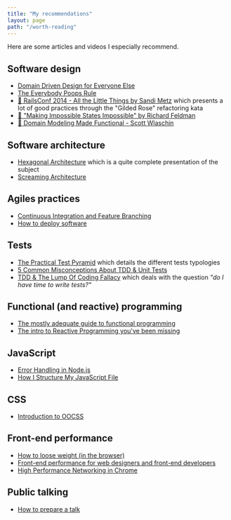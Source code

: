 ```yaml
---
title: "My recommendations"
layout: page
path: "/worth-reading"
---
```


Here are some articles and videos I especially recommend.

## Software design

* [Domain Driven Design for Everyone Else](https://dev.to/barryosull/domain-driven-design-for-everyone-else-a9)
* [The Everybody Poops Rule](http://rosstuck.com/the-everybody-poops-rule)
* [🎥 RailsConf 2014 - All the Little Things by Sandi Metz](https://youtu.be/8bZh5LMaSmE) which presents a lot of good practices through the "Gilded Rose" refactoring kata
* [🎥 "Making Impossible States Impossible" by Richard Feldman](https://www.youtube.com/watch?v=IcgmSRJHu_8)
* [🎥 Domain Modeling Made Functional - Scott Wlaschin](https://www.youtube.com/watch?v=Up7LcbGZFuo)

## Software architecture

* [Hexagonal Architecture](https://fideloper.com/hexagonal-architecture) which is a quite complete presentation of the subject
* [Screaming Architecture](https://blog.cleancoder.com/uncle-bob/2011/09/30/Screaming-Architecture.html)

## Agiles practices

* [Continuous Integration and Feature Branching](http://www.davefarley.net/?p=247)
* [How to deploy software](https://zachholman.com/posts/deploying-software)

## Tests

* [The Practical Test Pyramid](https://martinfowler.com/articles/practical-test-pyramid.html) which details the different tests typologies
* [5 Common Misconceptions About TDD & Unit Tests](https://medium.com/javascript-scene/5-common-misconceptions-about-tdd-unit-tests-863d5beb3ce9)
* [TDD & The Lump Of Coding Fallacy](http://geepawhill.org/tdd-and-the-lump-of-coding-fallacy/) which deals with the question _"do I have time to write tests?"_

## Functional (and reactive) programming

* [The mostly adequate guide to functional programming](https://drboolean.gitbooks.io/mostly-adequate-guide/content/)
* [The intro to Reactive Programming you've been missing](https://gist.github.com/staltz/868e7e9bc2a7b8c1f754)

## JavaScript

* [Error Handling in Node.js](https://www.joyent.com/node-js/production/design/errors)
* [How I Structure My JavaScript File](https://dev.to/antjanus/how-i-structure-my-javascript-file-2clc)

## CSS

* [Introduction to OOCSS](http://coding.smashingmagazine.com/2011/12/12/an-introduction-to-object-oriented-css-oocss/)

## Front-end performance

* [How to loose weight (in the browser)](http://browserdiet.com/en)
* [Front-end performance for web designers and front-end developers](http://csswizardry.com/2013/01/front-end-performance-for-web-designers-and-front-end-developers/)
* [High Performance Networking in Chrome](http://www.igvita.com/posa/high-performance-networking-in-google-chrome/)

## Public talking

* [How to prepare a talk](https://www.deconstructconf.com/blog/how-to-prepare-a-talk)
